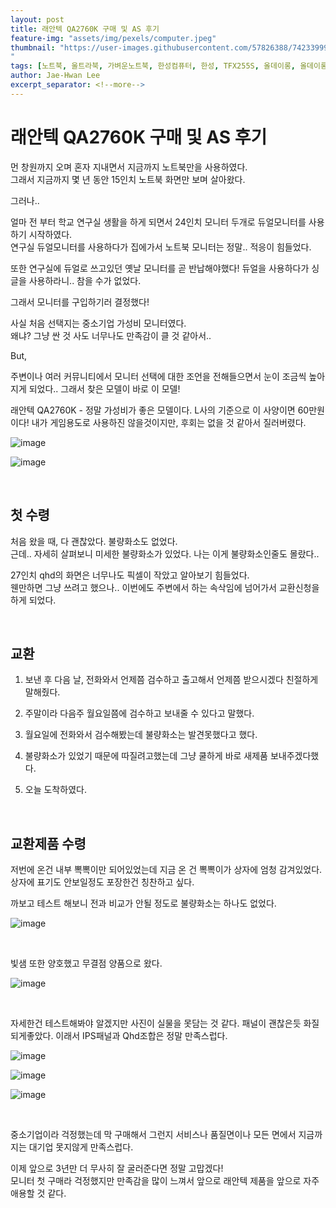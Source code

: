 ```yaml
---
layout: post
title: 래안텍 QA2760K 구매 및 AS 후기
feature-img: "assets/img/pexels/computer.jpeg"
thumbnail: "https://user-images.githubusercontent.com/57826388/74233999-2f33e600-4d0f-11ea-892e-321b21d54dd6.png
"
tags: [노트북, 울트라북, 가벼운노트북, 한성컴퓨터, 한성, TFX255S, 올데이롱, 올데이롱TFX255S]
author: Jae-Hwan Lee
excerpt_separator: <!--more-->
---
```


# 래안텍 QA2760K 구매 및 AS 후기
<!--more-->

먼 창원까지 오며 혼자 지내면서 지금까지 노트북만을 사용하였다.  
그래서 지금까지 몇 년 동안 15인치 노트북 화면만 보며 살아왔다. 

그러나..

얼마 전 부터 학교 연구실 생활을 하게 되면서 24인치 모니터 두개로 듀얼모니터를 사용하기 시작하였다.  
연구실 듀얼모니터를 사용하다가 집에가서 노트북 모니터는 정말.. 적응이 힘들었다.  

또한 연구실에 듀얼로 쓰고있던 옛날 모니터를 곧 반납해야했다! 듀얼을 사용하다가 싱글을 사용하라니.. 참을 수가 없었다.

그래서 모니터를 구입하기러 결정했다!

사실 처음 선택지는 중소기업 가성비 모니터였다.  
왜냐? 그냥 싼 것 사도 너무나도 만족감이 클 것 같아서..

But,

주변이나 여러 커뮤니티에서 모니터 선택에 대한 조언을 전해들으면서 눈이 조금씩 높아지게 되었다.. 그래서 찾은 모델이 바로 이 모델!

래안텍 QA2760K - 정말 가성비가 좋은 모델이다. L사의 기준으로 이 사양이면 60만원이다!
내가 게임용도로 사용하진 않을것이지만, 후회는 없을 것 같아서 질러버렸다.

![image](https://user-images.githubusercontent.com/57826388/74233121-75884580-4d0d-11ea-8fff-5a505ca54fc9.png)

![image](https://user-images.githubusercontent.com/57826388/74233999-2f33e600-4d0f-11ea-892e-321b21d54dd6.png)

<br>

## 첫 수령

처음 왔을 때, 다 괜찮았다. 불량화소도 없었다.  
근데.. 자세히 살펴보니 미세한 불량화소가 있었다. 나는 이게 불량화소인줄도 몰랐다..  

27인치 qhd의 화면은 너무나도 픽셀이 작았고 알아보기 힘들었다.  
웬만하면 그냥 쓰려고 했으나.. 이번에도 주변에서 하는 속삭임에 넘어가서 교환신청을 하게 되었다.

<br>

## 교환

1. 보낸 후 다음 날, 전화와서 언제쯤 검수하고 출고해서 언제쯤 받으시겠다 친절하게 말해줬다.

2. 주말이라 다음주 월요일쯤에 검수하고 보내줄 수 있다고 말했다.

3. 월요일에 전화와서 검수해봤는데 불량화소는 발견못했다고 했다.

4. 불량화소가 있었기 때문에 따질려고했는데 그냥 쿨하게 바로 새제품 보내주겠다했다.

5. 오늘 도착하였다.

<br>

## 교환제품 수령

저번에 온건 내부 뽁뽁이만 되어있었는데 지금 온 건 뽁뽁이가 상자에 엄청 감겨있었다. 상자에 표기도 안보일정도 포장한건 칭찬하고 싶다.

까보고 테스트 해보니 전과 비교가 안될 정도로 불량화소는 하나도 없었다.  

![image](https://user-images.githubusercontent.com/57826388/74233437-ff381300-4d0d-11ea-8987-4c5a33f113f2.png)

<br>

빛샘 또한 양호했고 무결점 양품으로 왔다.

![image](https://user-images.githubusercontent.com/57826388/74233461-0c550200-4d0e-11ea-845a-85d28baf484a.png)

<br>

자세한건 테스트해봐야 알겠지만 사진이 실물을 못담는 것 같다. 패널이 괜찮은듯 화질 되게좋았다. 이래서 IPS패널과 Qhd조합은 정말 만족스럽다.

![image](https://user-images.githubusercontent.com/57826388/74233526-327aa200-4d0e-11ea-865c-43ec10d96ff5.png)

![image](https://user-images.githubusercontent.com/57826388/74233536-37d7ec80-4d0e-11ea-9ff1-0c1c5b15c379.png)

![image](https://user-images.githubusercontent.com/57826388/74233637-69e94e80-4d0e-11ea-94de-0bfd7e90e472.png)

<br>

중소기업이라 걱정했는데 막 구매해서 그런지 서비스나 품질면이나 모든 면에서 지금까지는 대기업 못지않게 만족스럽다.

이제 앞으로 3년만 더 무사히 잘 굴러준다면 정말 고맙겠다!  
모니터 첫 구매라 걱정했지만 만족감을 많이 느껴서 앞으로 래안텍 제품을 앞으로 자주 애용할 것 같다.